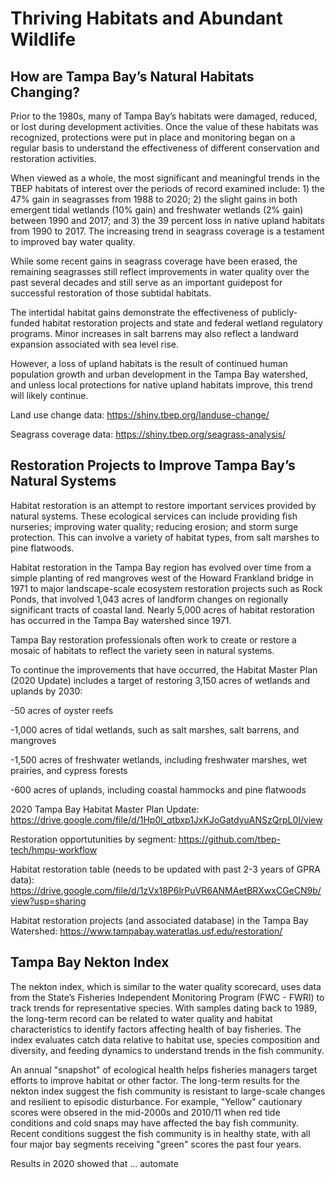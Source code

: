 # Thriving Habitats and Abundant Wildlife

## How are Tampa Bay’s Natural Habitats Changing?

Prior to the 1980s, many of Tampa Bay’s habitats were damaged, reduced, or lost during development activities. Once the value of these habitats was recognized, protections were put in place and monitoring began on a regular basis to understand the effectiveness of different conservation and restoration activities.

When viewed as a whole, the most significant and meaningful trends in the TBEP habitats of interest over the periods of record examined include: 1) the 47% gain in seagrasses from 1988 to 2020; 2) the slight gains in both emergent tidal wetlands (10% gain) and freshwater wetlands (2% gain) between 1990 and 2017; and 3) the 39 percent loss in native upland habitats from 1990 to 2017. The increasing trend in seagrass coverage is a testament to improved bay water quality.

While some recent gains in seagrass coverage have been erased, the remaining seagrasses still reflect improvements in water quality over the past several decades and still serve as an important guidepost for successful restoration of those subtidal habitats.

The intertidal habitat gains demonstrate the effectiveness of publicly-funded habitat restoration projects and state and federal wetland regulatory programs. Minor increases in salt barrens may also reflect a landward expansion associated with sea level rise. 

However, a loss of upland habitats is the result of continued human population growth and urban development in the Tampa Bay watershed, and unless local protections for native upland habitats improve, this trend will likely continue.

Land use change data: https://shiny.tbep.org/landuse-change/

Seagrass coverage data: https://shiny.tbep.org/seagrass-analysis/

## Restoration Projects to Improve Tampa Bay’s Natural Systems

Habitat restoration is an attempt to restore important services provided by natural systems. These ecological services can include providing fish nurseries; improving water quality; reducing erosion; and storm surge protection. This can involve a variety of habitat types, from salt marshes to pine flatwoods. 

Habitat restoration in the Tampa Bay region has evolved over time from a simple planting of red mangroves west of the Howard Frankland bridge in 1971 to major landscape-scale ecosystem restoration projects such as Rock Ponds, that involved 1,043 acres of landform changes on regionally significant tracts of coastal land. Nearly 5,000 acres of habitat restoration has occurred in the Tampa Bay watershed since 1971.

Tampa Bay restoration professionals often work to create or restore a mosaic of habitats to reflect the variety seen in natural systems.

To continue the improvements that have occurred, the Habitat Master Plan (2020 Update) includes a target of restoring 3,150 acres of wetlands and uplands by 2030:

-50 acres of oyster reefs

-1,000 acres of tidal wetlands, such as salt marshes, salt barrens, and mangroves

-1,500 acres of freshwater wetlands, including freshwater marshes, wet prairies, and cypress forests

-600 acres of uplands, including coastal hammocks and pine flatwoods

2020 Tampa Bay Habitat Master Plan Update: https://drive.google.com/file/d/1Hp0l_qtbxp1JxKJoGatdyuANSzQrpL0I/view

Restoration opportutunities by segment: https://github.com/tbep-tech/hmpu-workflow

Habitat restoration table (needs to be updated with past 2-3 years of GPRA data): https://drive.google.com/file/d/1zVx18P6lrPuVR6ANMAetBRXwxCGeCN9b/view?usp=sharing 

Habitat restoration projects (and associated database) in the Tampa Bay Watershed: https://www.tampabay.wateratlas.usf.edu/restoration/

## Tampa Bay Nekton Index

The nekton index, which is similar to the water quality scorecard, uses data from the State’s Fisheries Independent Monitoring Program (FWC - FWRI) to track trends for representative species. With samples dating back to 1989, the long-term record can be related to water quality and habitat characteristics to identify factors affecting health of bay fisheries. The index evaluates catch data relative to habitat use, species composition and diversity, and feeding dynamics to understand trends in the fish community.

An annual "snapshot" of ecological health helps fisheries managers target efforts to improve habitat or other factor. The long-term results for the nekton index suggest the fish community is resistant to large-scale changes and resilient to episodic disturbance. For example, "Yellow" cautionary scores were obsered in the mid-2000s and 2010/11 when red tide conditions and cold snaps may have affected the bay fish community. Recent conditions suggest the fish community is in healthy state, with all four major bay segments receiving "green" scores the past four years.

Results in 2020 showed that ... automate
